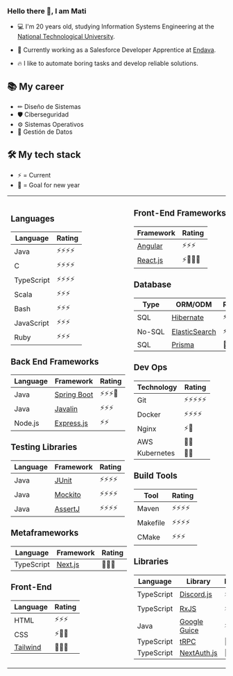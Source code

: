 ### Hello there 👋, I am Mati

- 💻 I'm 20 years old, studying Information Systems Engineering at the [National Technological University](http://www.sistemas.frba.utn.edu.ar/).

- 🚀 Currently working as a Salesforce Developer Apprentice at [Endava](https://www.endava.com/).
  
- 🔥 I like to automate boring tasks and develop reliable solutions.

## 📚 My career
- ✏ Diseño de Sistemas
- 🛡 Ciberseguridad
- ⚙ Sistemas Operativos
- 💾 Gestión de Datos
  
## 🛠 My tech stack

- ⚡ = Current
- 🎯 = Goal for new year


<table>
  <tr>
    <td>
  
### Languages

| Language   | Rating     |
| ---------- | ---------- |
| Java       | ⚡⚡⚡⚡   |
| C          | ⚡⚡⚡⚡   |
| TypeScript | ⚡⚡⚡⚡   |
| Scala      | ⚡⚡⚡     |
| Bash       | ⚡⚡⚡     |
| JavaScript | ⚡⚡⚡     |
| Ruby       | ⚡⚡⚡     |
      
### Back End Frameworks

| Language | Framework                                                     | Rating    |
| -------- | ------------------------------------------------------------- | --------- |
| Java     | [Spring Boot](https://github.com/spring-projects/spring-boot) | ⚡⚡⚡🎯  |
| Java     | [Javalin](https://github.com/javalin/javalin)                 | ⚡⚡⚡    |
| Node.js  | [Express.js](https://github.com/expressjs/express)            | ⚡⚡      | 

### Testing Libraries
      
| Language | Framework                                     | Rating    |
| -------- | --------------------------------------------- | --------- |
| Java     | [JUnit](https://github.com/junit-team/junit5) | ⚡⚡⚡⚡ |
| Java     | [Mockito](https://github.com/mockito/mockito) | ⚡⚡⚡⚡ |
| Java     | [AssertJ](https://github.com/assertj/assertj) | ⚡⚡⚡⚡ |

### Metaframeworks

| Language   | Framework                                    | Rating |
| ---------- | -------------------------------------------- | ------ |
| TypeScript | [Next.js](https://github.com/vercel/next.js) | 🎯🎯🎯 |

### Front-End

| Language                                                | Rating   | 
| ------------------------------------------------------- | -------- |
| HTML                                                    | ⚡⚡⚡   | 
| CSS                                                     | ⚡🎯🎯   |
| [Tailwind](https://github.com/tailwindlabs/tailwindcss) | 🎯🎯🎯   | 

   </td>
   <td>
 
### Front-End Frameworks

| Framework                                      | Rating   |
| ---------------------------------------------- | -------- |
| [Angular](https://github.com/angular/angular)  | ⚡⚡⚡   |
| [React.js](https://github.com/facebook/react)  | ⚡🎯🎯🎯 |

### Database

| Type    | ORM/ODM                                                   | Rating   |
| ------- | --------------------------------------------------------- | -------- |
| SQL     | [Hibernate](https://github.com/hibernate/hibernate-orm)   | ⚡⚡⚡⚡ |
| No-SQL  | [ElasticSearch](https://github.com/elastic/elasticsearch) | ⚡🎯🎯   | 
| SQL     | [Prisma](https://github.com/prisma/prisma)                | 🎯🎯🎯   | 

### Dev Ops

| Technology | Rating     |
| ---------- | ---------- |
| Git        | ⚡⚡⚡⚡⚡ |
| Docker     | ⚡⚡⚡⚡   |
| Nginx      | ⚡🎯       |
| AWS        | 🎯🎯       |
| Kubernetes | 🎯🎯       |

### Build Tools
     
| Tool     | Rating   |
| -------- | -------- |
| Maven    | ⚡⚡⚡⚡ | 
| Makefile | ⚡⚡⚡⚡ | 
| CMake    | ⚡⚡⚡   |

### Libraries

| Language   | Library                                                | Rating   |
|------------| ------------------------------------------------------ | -------- |
| TypeScript | [Discord.js](https://github.com/discordjs/discord.js)  | ⚡⚡⚡⚡ |
| TypeScript | [RxJS](https://github.com/ReactiveX/rxjs)              | ⚡⚡⚡   |
| Java       | [Google Guice](https://github.com/google/guice)        | ⚡⚡     | 
| TypeScript | [tRPC](https://github.com/trpc/trpc)                   | 🎯🎯🎯   |
| TypeScript | [NextAuth.js](https://github.com/nextauthjs/next-auth) | 🎯🎯🎯   |

  </td>
 </tr>
</table>
